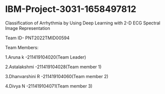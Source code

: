 # IBM-Project-3031-1658497812
Classification of Arrhythmia by Using Deep Learning with 2-D ECG Spectral Image Representation

Team ID- PNT2022TMID00594

Team Members:

1.Aruna k -211419104020(Team Leader)

2.Astalakshmi -211419104028(Team member 1)

3.Dhanvarshini R -211419104060(Team member 2)

4.Divya N -211419104071(Team member 3)
